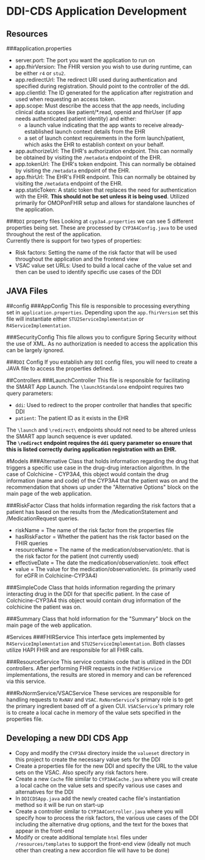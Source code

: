 DDI-CDS Application Development
=
Resources
-

###application.properties
- server.port: The port you want the application to run on
- app.fhirVersion: The FHIR version you wish to use during runtime, can be either `r4` or `stu2`.
- app.redirectUrl: The redirect URI used during authentication and specified during registration. Should point to 
the controller of the ddi.
- app.clientId: The ID generated for the application after registration and used when requesting an access token.
- app.scope: Must describe the access that the app needs, including clinical data scopes like patient/*.read, openid and fhirUser (if app needs authenticated patient identity) and either:
  - a launch value indicating that the app wants to receive already-established launch context details from the EHR 
  - a set of launch context requirements in the form launch/patient, which asks the EHR to establish context on your behalf.
- app.authorizeUrl: The EHR's authorization endpoint. This can normally be obtained by visiting the `/metadata` endpoint of the EHR.
- app.tokenUrl: The EHR's token endpoint. This can normally be obtained by visiting the `/metadata` endpoint of the EHR.
- app.fhirUrl: The EHR's FHIR endpoint. This can normally be obtained by visiting the `/metadata` endpoint of the EHR.
- app.staticToken: A static token that replaces the need for authentication with the EHR. **This should not be set unless it is being used**. Utilized primarily for OMOPonFHIR setup and allows for standalone launches of the application.

###`DDI` property files
Looking at `cyp3a4.properties` we can see 5 different properties being set. These are processed by `CYP3A4Config.java` 
to be used throughout the rest of the application.<br>
Currently there is support for two types of properties:
- Risk factors: Setting the name of the risk factor that will be used throughout the application and the frontend view
- VSAC value set URLs: Used to build a local cache of the value set and then can be used to identify specific use cases of the DDI

JAVA Files
-
##config
###AppConfig
This file is responsible to processing everything set in `application.properties`. Depending upon the `app.fhirVersion` 
set this file will instantiate either `STU2ServiceImplementation` or `R4ServiceImplementation`.

###SecurityConfig
This file allows you to configure Spring Security without the use of XML. As no authorization is needed to access the application this can be largely ignored.

###`DDI` Config
If you establish any `DDI` config files, you will need to create a JAVA file to access the properties defined.

##Controllers
###LaunchController
This file is responsible for facilitating the SMART App Launch. The `\launchStandalone` endpoint requires two query parameters:
- `ddi`: Used to redirect to the proper controller that handles that specific DDI
- `patient`: The patient ID as it exists in the EHR

The `\launch` and `\redirect\` endpoints should not need to be altered unless the SMART app launch sequence is ever updated.<br>
**The `\redirect` endpoint requires the `ddi` query parameter so ensure that this is listed correctly during application
registration with an EHR.**

#Models
###Alternative
Class that holds information regarding the drug that triggers a specific use case in the drug-drug interaction algorithm.
In the case of Colchicine - CYP3A4, this object would contain the drug information (name and code) of the CYP3A4 that the
patient was on and the recommendation that shows up under the "Alternative Options" block on the main page of the web 
application.

###RiskFactor
Class that holds information regarding the risk factors that a patient has based on the results from the /MedicationStatement
and /MedicationRequest queries.
- riskName = The name of the risk factor from the properties file
- hasRiskFactor = Whether the patient has the risk factor based on the FHIR queries
- resourceName = The name of the medication/observation/etc. that is the risk factor for the patient (not currently used)
- effectiveDate = The date the medication/observation/etc. took effect
- value = The value for the medication/observation/etc. (is primarily used for eGFR in Colchicine-CYP3A4)

###SimpleCode
Class that holds information regarding the primary interacting drug in the DDI for that specific patient. In the case of
Colchicine-CYP3A4 this object would contain drug information of the colchicine the patient was on.

###Summary
Class that hold information for the "Summary" block on the main page of the web application.

#Services
###FHIRService
This interface gets implemented by `R4ServiceImplementation` and `STU2ServiceImplementation`. Both classes utilize HAPI 
FHIR and are responsible for all FHIR calls.

###ResourceService
This service contains code that is utilized in the DDI controllers. After performing FHIR requests in the `FHIRService`
implementations, the results are stored in memory and can be referenced via this service. 

###RxNormService/VSACService
These services are responsible for handling requests to `RxNAV` and `VSAC`. `RxNormService`'s primary role is to get the
primary ingredient based off of a given CUI. `VSACService`'s primary role is to create a local cache in memory of the
value sets specified in the properties file. 

Developing a new DDI CDS App
-
- Copy and modify the `CYP3A4` directory inside the `valueset` directory in this project to create the necessary value 
sets for the DDI 
- Create a properties file for the new DDI and specify the URL to the value sets on the VSAC. Also specify any risk
factors here.
- Create a new `Cache` file similar to `CYP3A4Cache.java` where you will create a local cache on the value sets and
specify various use cases and alternatives for the DDI
- In `DDICDSApp.java` add the newly created cache file's instantiation method so it will be run on start-up
- Create a controller similar to `CYP3A4Controller.java` where you will specify how to process the risk factors, the
various use cases of the DDI including the alternative drug options, and the text for the boxes that appear in the 
front-end
- Modify or create additional template `html` files under `/resources/templates` to support the front-end view
  (ideally not much other than creating a new accordion file will have to be done)


